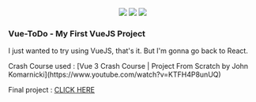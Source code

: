 <p align="center"><img src="https://forthebadge.com/images/badges/0-percent-optimized.svg"> <img src="https://forthebadge.com/images/badges/you-didnt-ask-for-this.svg"> <img src="https://forthebadge.com/images/badges/made-with-vue.svg"></p>

### Vue-ToDo - My First VueJS Project

<p>I just wanted to try using VueJS, that's it. But I'm gonna go back to React.</p>
Crash Course used : [Vue 3 Crash Course | Project From Scratch by 
John Komarnicki](https://www.youtube.com/watch?v=KTFH4P8unUQ)


Final project : [CLICK HERE](https://vuejs-todo-project.netlify.app/)
